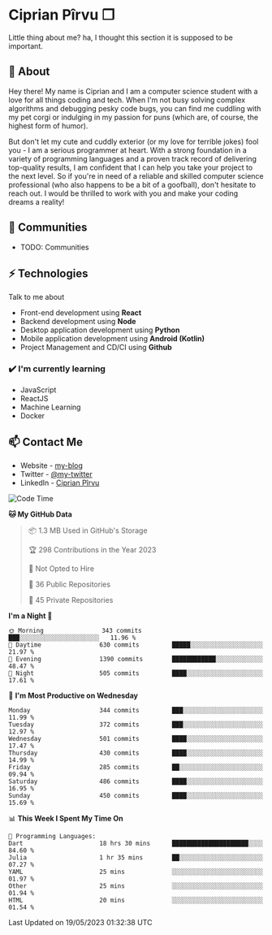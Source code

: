 # Ciprian Pîrvu ❐

Little thing about me? ha, I thought this section it is supposed to be important.

## 🧐 About

Hey there! My name is Ciprian and I am a computer science student with a love for all things coding and tech. When I'm not busy solving complex algorithms and debugging pesky code bugs, you can find me cuddling with my pet corgi or indulging in my passion for puns (which are, of course, the highest form of humor).

But don't let my cute and cuddly exterior (or my love for terrible jokes) fool you - I am a serious programmer at heart. With a strong foundation in a variety of programming languages and a proven track record of delivering top-quality results, I am confident that I can help you take your project to the next level. So if you're in need of a reliable and skilled computer science professional (who also happens to be a bit of a goofball), don't hesitate to reach out. I would be thrilled to work with you and make your coding dreams a reality!

## 👯 Communities

-   TODO: Communities

## ⚡ Technologies

Talk to me about

-   Front-end development using **React**
-   Backend development using **Node**
-   Desktop application development using **Python**
-   Mobile application development using **Android (Kotlin)**
-   Project Management and CD/CI using **Github**

### ✔️ I'm currently learning

-   JavaScript
-   ReactJS
-   Machine Learning
-   Docker

## 📫 Contact Me

-   Website - [my-blog]()
-   Twitter - [@my-twitter]()
-   LinkedIn - [Ciprian Pîrvu](https://www.linkedin.com/in/p%C3%AErvu-ciprian-cristian-4415991b1/)

<!--START_SECTION:waka-->
![Code Time](http://img.shields.io/badge/Code%20Time-1%2C758%20hrs%2040%20mins-blue)

**🐱 My GitHub Data** 

> 📦 1.3 MB Used in GitHub's Storage 
 > 
> 🏆 298 Contributions in the Year 2023
 > 
> 🚫 Not Opted to Hire
 > 
> 📜 36 Public Repositories 
 > 
> 🔑 45 Private Repositories 
 > 
**I'm a Night 🦉** 

```text
🌞 Morning                343 commits         ███░░░░░░░░░░░░░░░░░░░░░░   11.96 % 
🌆 Daytime                630 commits         █████░░░░░░░░░░░░░░░░░░░░   21.97 % 
🌃 Evening                1390 commits        ████████████░░░░░░░░░░░░░   48.47 % 
🌙 Night                  505 commits         ████░░░░░░░░░░░░░░░░░░░░░   17.61 % 
```
📅 **I'm Most Productive on Wednesday** 

```text
Monday                   344 commits         ███░░░░░░░░░░░░░░░░░░░░░░   11.99 % 
Tuesday                  372 commits         ███░░░░░░░░░░░░░░░░░░░░░░   12.97 % 
Wednesday                501 commits         ████░░░░░░░░░░░░░░░░░░░░░   17.47 % 
Thursday                 430 commits         ████░░░░░░░░░░░░░░░░░░░░░   14.99 % 
Friday                   285 commits         ██░░░░░░░░░░░░░░░░░░░░░░░   09.94 % 
Saturday                 486 commits         ████░░░░░░░░░░░░░░░░░░░░░   16.95 % 
Sunday                   450 commits         ████░░░░░░░░░░░░░░░░░░░░░   15.69 % 
```


📊 **This Week I Spent My Time On** 

```text
💬 Programming Languages: 
Dart                     18 hrs 30 mins      █████████████████████░░░░   84.60 % 
Julia                    1 hr 35 mins        ██░░░░░░░░░░░░░░░░░░░░░░░   07.27 % 
YAML                     25 mins             ░░░░░░░░░░░░░░░░░░░░░░░░░   01.97 % 
Other                    25 mins             ░░░░░░░░░░░░░░░░░░░░░░░░░   01.94 % 
HTML                     20 mins             ░░░░░░░░░░░░░░░░░░░░░░░░░   01.54 % 
```


 Last Updated on 19/05/2023 01:32:38 UTC
<!--END_SECTION:waka-->
